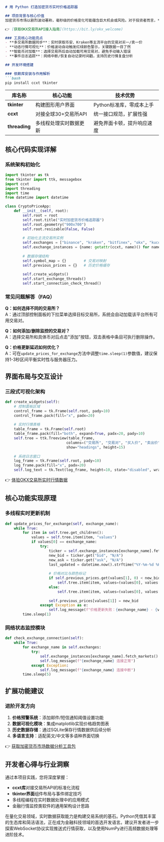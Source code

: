 ```markdown
# 用 Python 打造加密货币实时价格追踪器

## 项目背景与核心价值
加密货币市场以剧烈波动著称，毫秒级的价格变化可能蕴含巨大机会或风险。对于投资者而言，**实时监控市场动态、精准捕捉行情波动，是提升交易胜率的关键**。市面上的专业工具往往存在价格高昂、操作复杂或定制性差等问题。本文将手把手教你使用 **Python**、**ccxt库** 和 **tkinter界面**，从零构建一款功能完善、可扩展性强的 **实时加密货币价格追踪器**。

👉 [获取OKX交易所API接入指南](https://bit.ly/okx_welcome)

### 工具核心功能亮点
- **多交易所数据同步**：实时获取币安、Kraken等主流平台的交易对买一/卖一价
- **动态行情可视化**：价格波动自动触发红绿颜色警示，关键数据一目了然
- **智能币对加载**：选择交易所后自动加载可用交易对，避免手动输入错误
- **事件日志追踪**：网络中断/恢复自动记录时间戳，支持历史行情复盘分析

## 开发环境搭建

### 依赖库安装与作用解析
```bash
pip install ccxt tkinter
```

| 库名称       | 核心功能                     | 技术优势                  |
|--------------|------------------------------|---------------------------|
| **tkinter**  | 构建图形用户界面             | Python标准库，零成本上手  |
| **ccxt**     | 对接全球30+交易所API       | 统一接口规范，扩展性强    |
| **threading**| 多线程处理实时数据更新       | 避免界面卡顿，提升响应速度|

## 核心代码实现详解

### 系统架构初始化
```python
import tkinter as tk
from tkinter import ttk, messagebox
import ccxt
import threading
import time
from datetime import datetime

class CryptoPriceApp:
    def __init__(self, root):
        self.root = root
        self.root.title("实时加密货币价格追踪器")
        self.root.geometry("900x700")
        self.root.resizable(False, False)
        
        # 初始化主流交易所实例
        self.exchanges = ["binance", "kraken", "bitfinex", "okx", "kucoin", "gateio"]
        self.exchange_instances = {name: getattr(ccxt, name)() for name in self.exchanges}
        
        # 数据存储结构
        self.symbol_map = {}        # 交易对映射
        self.previous_prices = {}   # 历史价格缓存
        
        self.create_widgets()
        self.start_exchange_threads()
        self.start_connection_check_thread()
```

### 常见问题解答（FAQ）
**Q：如何选择不同的交易所？**  
A：通过顶部控制面板的下拉菜单选择目标交易所，系统会自动加载该平台所有可用交易对。

**Q：如何添加/删除监控的交易对？**  
A：选择交易所和具体币对后点击"添加"按钮，双击表格中条目可执行删除操作。

**Q：价格更新延迟如何优化？**  
A：可在`update_prices_for_exchange`方法中调整`time.sleep(1)`参数值，建议保持1-3秒区间平衡实时性与服务器压力。

## 界面布局与交互设计

### 三段式可视化架构
```python
def create_widgets(self):
    # 控制面板区域
    control_frame = tk.Frame(self.root, pady=10)
    control_frame.pack(fill="x", padx=20)
    
    # 实时行情表格
    table_frame = tk.Frame(self.root)
    table_frame.pack(fill="both", expand=True, padx=20, pady=10)
    self.tree = ttk.Treeview(table_frame, 
                            columns=("交易所", "交易对", "买入价", "卖出价", "更新时间"), 
                            show="headings", height=15)
    
    # 系统日志窗口
    log_frame = tk.Frame(self.root, pady=10)
    log_frame.pack(fill="x", padx=20)
    self.log_text = tk.Text(log_frame, height=10, state="disabled", wrap="word", bg="#f0f0f0")
```

👉 [体验OKX交易所实时行情数据](https://bit.ly/okx_welcome)

## 核心功能实现原理

### 多线程实时更新机制
```python
def update_prices_for_exchange(self, exchange_name):
    while True:
        for item in self.tree.get_children():
            values = self.tree.item(item, "values")
            if values[0] == exchange_name:
                try:
                    ticker = self.exchange_instances[exchange_name].fetch_ticker(values[1])
                    new_bid = ticker.get("bid", "N/A")
                    new_ask = ticker.get("ask", "N/A")
                    last_updated = datetime.now().strftime("%Y-%m-%d %H:%M:%S")
                    
                    # 价格对比与颜色标记
                    if self.previous_prices.get(values[1], 0) < new_bid:
                        self.tree.item(item, values=(values[0], values[1], new_bid, new_ask, last_updated), tags=('green',))
                    else:
                        self.tree.item(item, values=(values[0], values[1], new_bid, new_ask, last_updated), tags=('red',))
                    
                    self.previous_prices[values[1]] = new_bid
                except Exception as e:
                    self.log_message(f"价格更新失败：{exchange_name} - {values[1]}：{e}")
        time.sleep(1)
```

### 网络状态监控模块
```python
def check_exchange_connection(self):
    while True:
        for exchange_name in self.exchanges:
            try:
                self.exchange_instances[exchange_name].fetch_markets()
                self.log_message(f"{exchange_name} 连接正常")
            except Exception:
                self.log_message(f"{exchange_name} 连接中断")
        time.sleep(5)
```

## 扩展功能建议

### 进阶开发方向
1. **价格预警系统**：添加邮件/短信通知阈值设置功能
2. **数据可视化模块**：集成matplotlib实现价格趋势图表
3. **历史数据存储**：通过SQLite保存行情数据供后续分析
4. **多语言支持**：适配英文/中文等多语种界面切换

👉 [获取加密货币市场数据分析工具包](https://bit.ly/okx_welcome)

## 开发者心得与行业洞察

通过本项目实践，您将深度掌握：
- **ccxt库**对接交易所API的标准化流程
- **tkinter界面**组件布局与事件绑定技巧
- 多线程编程在实时数据处理中的应用模式
- 金融行情监控类软件的通用架构设计思路

在量化交易领域，实时数据获取能力是构建交易系统的基石。Python凭借其丰富的生态库和简洁语法，正在成为金融科技领域的首选开发语言。建议开发者进一步探索WebSocket协议实现推送式行情获取，以及使用NumPy进行高频数据处理等进阶技术。
